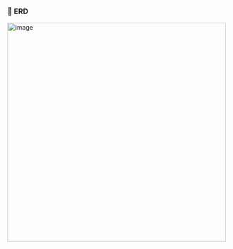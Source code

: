 ### 🌈 ERD
<img width="495" alt="image" src="https://github.com/user-attachments/assets/a96e2a58-0d05-46e6-ac5f-4e73406564bc" />
